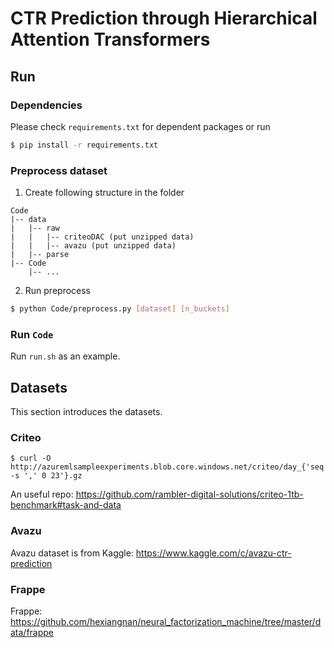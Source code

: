 # CTR Prediction through Hierarchical Attention Transformers

## Run

### Dependencies
Please check `requirements.txt` for dependent packages or run
```bash
$ pip install -r requirements.txt
```

### Preprocess dataset
1. Create following structure in the folder
```text
Code
|-- data
|   |-- raw
|   |   |-- criteoDAC (put unzipped data)
|   |   |-- avazu (put unzipped data)
|   |-- parse
|-- Code
    |-- ...
```
2. Run preprocess
```bash
$ python Code/preprocess.py [dataset] [n_buckets]
```

### Run `Code`
Run `run.sh` as an example.

## Datasets
This section introduces the datasets.
### Criteo
```
$ curl -O http://azuremlsampleexperiments.blob.core.windows.net/criteo/day_{'seq -s ',' 0 23'}.gz
```
An useful repo: https://github.com/rambler-digital-solutions/criteo-1tb-benchmark#task-and-data

### Avazu
Avazu dataset is from Kaggle: https://www.kaggle.com/c/avazu-ctr-prediction

### Frappe
Frappe: https://github.com/hexiangnan/neural_factorization_machine/tree/master/data/frappe
